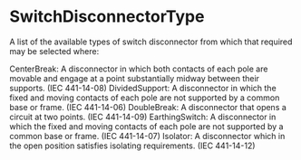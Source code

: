 SwitchDisconnectorType
======================

A list of the available types of switch disconnector from which that required may be selected where:

CenterBreak: A disconnector in which both contacts of each pole are movable and engage at a point substantially midway between their supports. (IEC 441-14-08)
DividedSupport: A disconnector in which the fixed and moving contacts of each pole are not supported by a common base or frame. (IEC 441-14-06)
DoubleBreak: A disconnector that opens a circuit at two points. (IEC 441-14-09)
EarthingSwitch: A disconnector in which the fixed and moving contacts of each pole are not supported by a common base or frame. (IEC 441-14-07)
Isolator: A disconnector which in the open position satisfies isolating requirements. (IEC 441-14-12)
